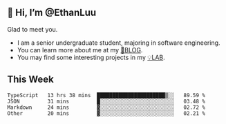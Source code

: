 ## 👋 Hi, I’m @EthanLuu

Glad to meet you.

- I am a senior undergraduate student, majoring in software engineering.
- You can learn more about me at my [📝BLOG](https://blog.ethanloo.cn).
- You may find some interesting projects in my [💡LAB](https://lab.ethanloo.cn).

## This Week
<!--START_SECTION:waka-->

```text
TypeScript   13 hrs 38 mins  ██████████████████████▒░░   89.59 %
JSON         31 mins         █░░░░░░░░░░░░░░░░░░░░░░░░   03.48 %
Markdown     24 mins         ▓░░░░░░░░░░░░░░░░░░░░░░░░   02.72 %
Other        20 mins         ▓░░░░░░░░░░░░░░░░░░░░░░░░   02.21 %
```

<!--END_SECTION:waka-->
